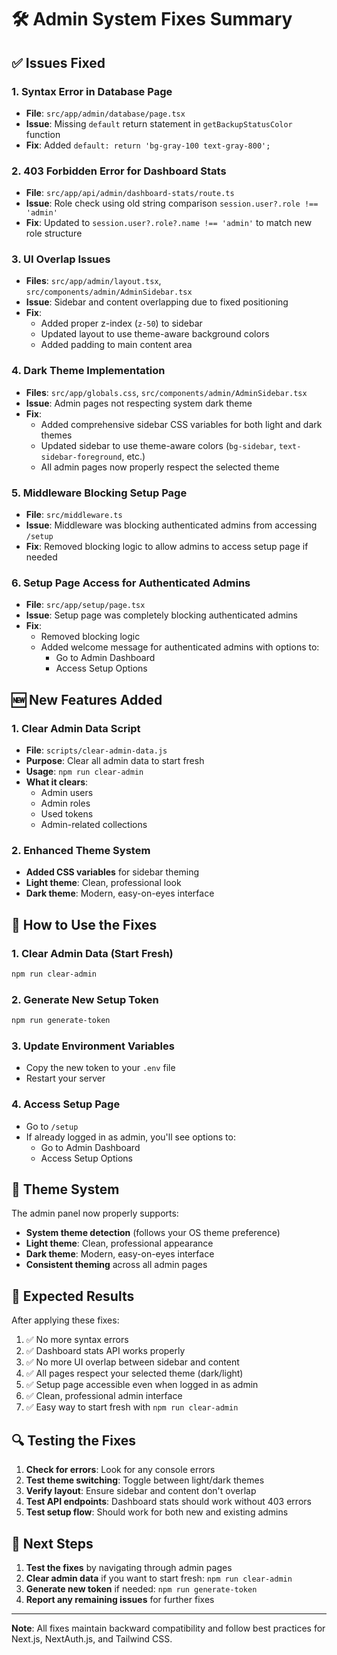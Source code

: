 # 🛠️ Admin System Fixes Summary

## ✅ Issues Fixed

### 1. **Syntax Error in Database Page**
- **File**: `src/app/admin/database/page.tsx`
- **Issue**: Missing `default` return statement in `getBackupStatusColor` function
- **Fix**: Added `default: return 'bg-gray-100 text-gray-800';`

### 2. **403 Forbidden Error for Dashboard Stats**
- **File**: `src/app/api/admin/dashboard-stats/route.ts`
- **Issue**: Role check using old string comparison `session.user?.role !== 'admin'`
- **Fix**: Updated to `session.user?.role?.name !== 'admin'` to match new role structure

### 3. **UI Overlap Issues**
- **Files**: `src/app/admin/layout.tsx`, `src/components/admin/AdminSidebar.tsx`
- **Issue**: Sidebar and content overlapping due to fixed positioning
- **Fix**: 
  - Added proper z-index (`z-50`) to sidebar
  - Updated layout to use theme-aware background colors
  - Added padding to main content area

### 4. **Dark Theme Implementation**
- **Files**: `src/app/globals.css`, `src/components/admin/AdminSidebar.tsx`
- **Issue**: Admin pages not respecting system dark theme
- **Fix**:
  - Added comprehensive sidebar CSS variables for both light and dark themes
  - Updated sidebar to use theme-aware colors (`bg-sidebar`, `text-sidebar-foreground`, etc.)
  - All admin pages now properly respect the selected theme

### 5. **Middleware Blocking Setup Page**
- **File**: `src/middleware.ts`
- **Issue**: Middleware was blocking authenticated admins from accessing `/setup`
- **Fix**: Removed blocking logic to allow admins to access setup page if needed

### 6. **Setup Page Access for Authenticated Admins**
- **File**: `src/app/setup/page.tsx`
- **Issue**: Setup page was completely blocking authenticated admins
- **Fix**: 
  - Removed blocking logic
  - Added welcome message for authenticated admins with options to:
    - Go to Admin Dashboard
    - Access Setup Options

## 🆕 New Features Added

### 1. **Clear Admin Data Script**
- **File**: `scripts/clear-admin-data.js`
- **Purpose**: Clear all admin data to start fresh
- **Usage**: `npm run clear-admin`
- **What it clears**:
  - Admin users
  - Admin roles
  - Used tokens
  - Admin-related collections

### 2. **Enhanced Theme System**
- **Added CSS variables** for sidebar theming
- **Light theme**: Clean, professional look
- **Dark theme**: Modern, easy-on-eyes interface

## 🔧 How to Use the Fixes

### 1. **Clear Admin Data (Start Fresh)**
```bash
npm run clear-admin
```

### 2. **Generate New Setup Token**
```bash
npm run generate-token
```

### 3. **Update Environment Variables**
- Copy the new token to your `.env` file
- Restart your server

### 4. **Access Setup Page**
- Go to `/setup`
- If already logged in as admin, you'll see options to:
  - Go to Admin Dashboard
  - Access Setup Options

## 🎨 Theme System

The admin panel now properly supports:
- **System theme detection** (follows your OS theme preference)
- **Light theme**: Clean, professional appearance
- **Dark theme**: Modern, easy-on-eyes interface
- **Consistent theming** across all admin pages

## 🚀 Expected Results

After applying these fixes:
1. ✅ No more syntax errors
2. ✅ Dashboard stats API works properly
3. ✅ No more UI overlap between sidebar and content
4. ✅ All pages respect your selected theme (dark/light)
5. ✅ Setup page accessible even when logged in as admin
6. ✅ Clean, professional admin interface
7. ✅ Easy way to start fresh with `npm run clear-admin`

## 🔍 Testing the Fixes

1. **Check for errors**: Look for any console errors
2. **Test theme switching**: Toggle between light/dark themes
3. **Verify layout**: Ensure sidebar and content don't overlap
4. **Test API endpoints**: Dashboard stats should work without 403 errors
5. **Test setup flow**: Should work for both new and existing admins

## 📝 Next Steps

1. **Test the fixes** by navigating through admin pages
2. **Clear admin data** if you want to start fresh: `npm run clear-admin`
3. **Generate new token** if needed: `npm run generate-token`
4. **Report any remaining issues** for further fixes

---

**Note**: All fixes maintain backward compatibility and follow best practices for Next.js, NextAuth.js, and Tailwind CSS.
